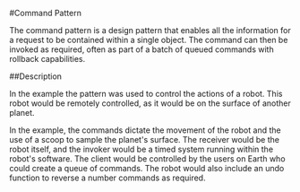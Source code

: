 #Command Pattern

The command pattern is a design pattern that enables all the information for a request to be contained within a single 
object. The command can then be invoked as required, often as part of a batch of queued commands with rollback capabilities.

##Description

In the example the pattern was used to control the actions of a robot. This robot would be remotely controlled, as it
would be on the surface of another planet.

In the example, the commands dictate the movement of the robot and the use of a scoop to sample the planet's surface. 
The receiver would be the robot itself, and the invoker would be a timed system running within the robot's software. 
The client would be controlled by the users on Earth who could create a queue of commands. The robot would also include 
an undo function to reverse a number commands as required.
